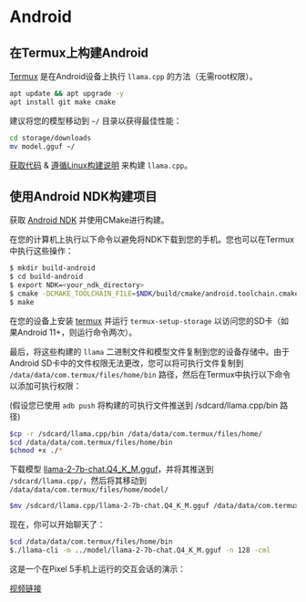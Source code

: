 # Android

## 在Termux上构建Android

[Termux](https://github.com/termux/termux-app#installation) 是在Android设备上执行 `llama.cpp` 的方法（无需root权限）。

```bash
apt update && apt upgrade -y
apt install git make cmake
```

建议将您的模型移动到 `~/` 目录以获得最佳性能：

```bash
cd storage/downloads
mv model.gguf ~/
```

[获取代码](https://github.com/ggerganov/llama.cpp#get-the-code) & [遵循Linux构建说明](https://github.com/ggerganov/llama.cpp#build) 来构建 `llama.cpp`。

## 使用Android NDK构建项目

获取 [Android NDK](https://developer.android.com/ndk) 并使用CMake进行构建。

在您的计算机上执行以下命令以避免将NDK下载到您的手机。您也可以在Termux中执行这些操作：
```bash
$ mkdir build-android
$ cd build-android
$ export NDK=<your_ndk_directory>
$ cmake -DCMAKE_TOOLCHAIN_FILE=$NDK/build/cmake/android.toolchain.cmake -DANDROID_ABI=arm64-v8a -DANDROID_PLATFORM=android-23 -DCMAKE_C_FLAGS=-march=armv8.4a+dotprod ..
$ make
```

在您的设备上安装 [termux](https://github.com/termux/termux-app#installation) 并运行 `termux-setup-storage` 以访问您的SD卡（如果Android 11+，则运行命令两次）。

最后，将这些构建的 `llama` 二进制文件和模型文件复制到您的设备存储中。由于Android SD卡中的文件权限无法更改，您可以将可执行文件复制到 `/data/data/com.termux/files/home/bin` 路径，然后在Termux中执行以下命令以添加可执行权限：

(假设您已使用 `adb push` 将构建的可执行文件推送到 /sdcard/llama.cpp/bin 路径)
```bash
$cp -r /sdcard/llama.cpp/bin /data/data/com.termux/files/home/
$cd /data/data/com.termux/files/home/bin
$chmod +x ./*
```

下载模型 [llama-2-7b-chat.Q4_K_M.gguf](https://huggingface.co/TheBloke/Llama-2-7B-Chat-GGUF/blob/main/llama-2-7b-chat.Q4_K_M.gguf)，并将其推送到 `/sdcard/llama.cpp/`，然后将其移动到 `/data/data/com.termux/files/home/model/`

```bash
$mv /sdcard/llama.cpp/llama-2-7b-chat.Q4_K_M.gguf /data/data/com.termux/files/home/model/
```

现在，你可以开始聊天了：

```bash
$cd /data/data/com.termux/files/home/bin
$./llama-cli -m ../model/llama-2-7b-chat.Q4_K_M.gguf -n 128 -cml
```

这是一个在Pixel 5手机上运行的交互会话的演示：

[视频链接](https://user-images.githubusercontent.com/271616/225014776-1d567049-ad71-4ef2-b050-55b0b3b9274c.mp4)

